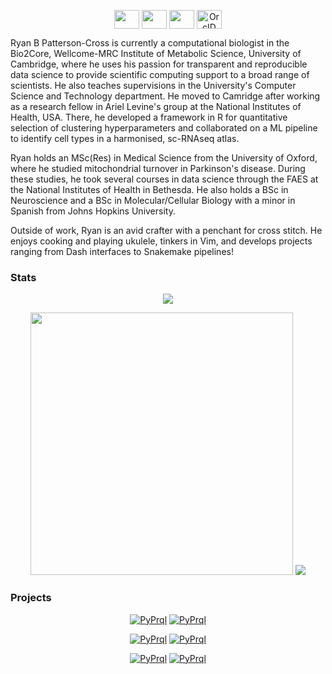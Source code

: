 <p align="center">
<a href="mailto:rb.patterson.cross@gmail.com" target="blank"><img align="center" src="https://cdn.jsdelivr.net/npm/simple-icons@3.0.1/icons/google.svg" alt="" height="30" width="40" /></a>
<a href="https://rbpatt2019.github.io" target="blank"><img align="center" src="https://cdn.jsdelivr.net/npm/simple-icons@3.0.1/icons/github.svg" alt="" height="30" width="40" /></a>
<a href="https://www.linkedin.com/in/rb-patterson-cross/" target="blank"><img align="center" src="https://cdn.jsdelivr.net/npm/simple-icons@3.0.1/icons/linkedin.svg" alt="" height="30" width="40" /></a>
<a href="https://orcid.org/0000-0002-5349-1144" target="blank"><img align="center" src="https://cdn.jsdelivr.net/npm/simple-icons@3.0.1/icons/orcid.svg" alt="OrcID" height="30" width="40" /></a>
</p>

Ryan B Patterson-Cross is currently a computational biologist in the Bio2Core,
Wellcome-MRC Institute of Metabolic Science,
University of Cambridge,
where he uses his passion for transparent and reproducible data science to provide scientific computing support to a broad range of scientists.
He also teaches supervisions in the University's Computer Science and Technology department.
He moved to Camridge after working as a research fellow in Ariel Levine's group at the National Institutes of Health,
USA.
There,
he developed a framework in R for quantitative selection of clustering hyperparameters and collaborated on a ML pipeline to identify cell types in a harmonised,
sc-RNAseq atlas.

Ryan holds an MSc(Res) in Medical Science from the University of Oxford,
where he studied mitochondrial turnover in Parkinson's disease.
During these studies,
he took several courses in data science through the FAES at the National Institutes of Health in Bethesda.
He also holds a BSc in Neuroscience and a BSc in Molecular/Cellular Biology with a minor in Spanish from Johns Hopkins University.

Outside of work,
Ryan is an avid crafter with a penchant for cross stitch.
He enjoys cooking and playing ukulele,
tinkers in Vim,
and develops projects ranging from Dash interfaces to Snakemake pipelines!

### Stats

<p align="center">
  <img src="https://github-readme-streak-stats.herokuapp.com/?user=rbpatt2019"/>
</p>

<p align="center">
  <img src="https://github-readme-stats.vercel.app/api?username=rbpatt2019&show_icons=true&theme=github_dark" width="420"/>
  <img src="https://github-readme-stats.vercel.app/api/top-langs/?username=rbpatt2019&layout=compact&theme=github_dark&hide=jupyter_notebook" />
</p>

### Projects

<p align="center">
  <span><a href="https://github.com/prql/pyprql"><img alt="PyPrql" src="https://github-readme-stats.vercel.app/api/pin/?username=prql&repo=pyprql&theme=github_dark&show_owner=true"></a>
  <span><a href="https://github.com/ims-bio2core-facility/lta"><img alt="PyPrql" src="https://github-readme-stats.vercel.app/api/pin/?username=ims-bio2core-facility&repo=lta&theme=github_dark&show_owner=true"></a>
</p>
<p align="center">
  <span><a href="https://github.com/ims-bio2core-facility/polya_liftover"><img alt="PyPrql" src="https://github-readme-stats.vercel.app/api/pin/?username=ims-bio2core-facility&repo=polya_liftover&theme=github_dark&show_owner=true"></a>
  <span><a href="https://github.com/ims-bio2core-facility/gtexquery"><img alt="PyPrql" src="https://github-readme-stats.vercel.app/api/pin/?username=ims-bio2core-facility&repo=gtexquery&theme=github_dark&show_owner=true"></a>
</p>
<p align="center">
  <span><a href="https://github.com/ims-bio2core-facility/gtexsnake"><img alt="PyPrql" src="https://github-readme-stats.vercel.app/api/pin/?username=ims-bio2core-facility&repo=gtexsnake&theme=github_dark&show_owner=true"></a>
  <span><a href="https://github.com/rbpatt2019/chooser"><img alt="PyPrql" src="https://github-readme-stats.vercel.app/api/pin/?username=rbpatt2019&repo=chooser&theme=github_dark&show_owner=true"></a>
</p>
